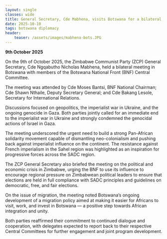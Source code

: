 ```yaml
---
layout: single
classes: wide
title: General Secretary, Cde Mabhena, visits Botswana for a bilateral meeting with the BNF
date: 2025-10-10
tags: botswana diplomacy
header:
    teaser: /assets/images/mabhena-bots.JPG
---
```


**9th October 2025**

On the 9th of October 2025, the Zimbabwe Communist Party (ZCP) General Secretary, Cde
Ngqabutho Nicholas Mabhena, held a bilateral meeting in Botswana with members of the
Botswana National Front (BNF) Central Committee.

The meeting was attended by Cde Moses Bantsi, BNF National Chairman; Cde Shawn Nthaile,
Deputy Secretary General; and Cde Bakang Lesole, Secretary for International Relations.

Discussions focused on geopolitics, the imperialist war in Ukraine, and the ongoing genocide in
Gaza. Both parties jointly called for an immediate end to the imperialist war in Ukraine and
strongly condemned the genocidal actions of Israel in Gaza.

The meeting underscored the urgent need to build a strong Pan-African solidarity movement
capable of dismantling neo-colonialism and pushing back against imperialist influence on the
continent. The resistance against French imperialism in the Sahel region was highlighted as an
inspiration for progressive forces across the SADC region.

The ZCP General Secretary also briefed the meeting on the political and economic crisis in
Zimbabwe, urging the BNF to use its influence to encourage regional pressure on Zimbabwean
political leaders to ensure that elections are held in full compliance with SADC principles and
guidelines on democratic, free, and fair elections.

On the issue of migration, the meeting noted Botswana’s ongoing development of a migration
policy aimed at making it easier for Africans to visit, work, and invest in Botswana — a positive
step towards African integration and unity.

Both parties reaffirmed their commitment to continued dialogue and cooperation, with delegates
expected to report back to their respective Central Committees for further engagement and joint
program development.

